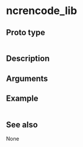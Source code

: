 # ncrencode_lib

## Proto type

```php

```

## Description


## Arguments


## Example

```php

```

## See also
None


